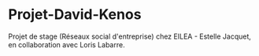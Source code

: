 # Projet-David-Kenos
Projet de stage (Réseaux social d'entreprise) chez EILEA - Estelle Jacquet, en collaboration avec Loris Labarre.
